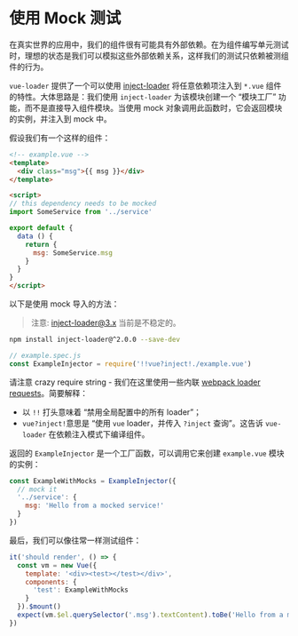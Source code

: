 # 使用 Mock 测试

在真实世界的应用中，我们的组件很有可能具有外部依赖。在为组件编写单元测试时，理想的状态是我们可以模拟这些外部依赖关系，这样我们的测试只依赖被测组件的行为。

`vue-loader` 提供了一个可以使用 [inject-loader](https://github.com/plasticine/inject-loader) 将任意依赖项注入到 `*.vue` 组件的特性。大体思路是：我们使用 `inject-loader` 为该模块创建一个 “模块工厂” 功能，而不是直接导入组件模块。当使用 mock 对象调用此函数时，它会返回模块的实例，并注入到 mock 中。

假设我们有一个这样的组件：

``` html
<!-- example.vue -->
<template>
  <div class="msg">{{ msg }}</div>
</template>

<script>
// this dependency needs to be mocked
import SomeService from '../service'

export default {
  data () {
    return {
      msg: SomeService.msg
    }
  }
}
</script>
```

以下是使用 mock 导入的方法：

> 注意: inject-loader@3.x 当前是不稳定的。

``` bash
npm install inject-loader@^2.0.0 --save-dev
```

``` js
// example.spec.js
const ExampleInjector = require('!!vue?inject!./example.vue')
```

请注意 crazy require string - 我们在这里使用一些内联 [webpack loader requests](https://webpack.github.io/docs/loaders.html)。简要解释：

- 以 `!!` 打头意味着 “禁用全局配置中的所有 loader”；
- `vue?inject!`意思是 “使用 `vue` loader，并传入 `?inject` 查询”。这告诉 `vue-loader` 在依赖注入模式下编译组件。

返回的 `ExampleInjector` 是一个工厂函数，可以调用它来创建 `example.vue` 模块的实例：

``` js
const ExampleWithMocks = ExampleInjector({
  // mock it
  '../service': {
    msg: 'Hello from a mocked service!'
  }
})
```

最后，我们可以像往常一样测试组件：

``` js
it('should render', () => {
  const vm = new Vue({
    template: '<div><test></test></div>',
    components: {
      'test': ExampleWithMocks
    }
  }).$mount()
  expect(vm.$el.querySelector('.msg').textContent).toBe('Hello from a mocked service!')
})
```
